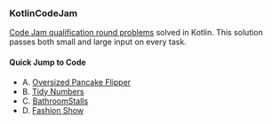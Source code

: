 ### KotlinCodeJam

[Code Jam qualification round problems](https://code.google.com/codejam/contest/3264486/dashboard) solved in Kotlin. This solution passes both small and large input on every task.

#### Quick Jump to Code

-  A. [Oversized Pancake Flipper](../master/src/OversizedPancakeFlipper.kt)
-  B. [Tidy Numbers](../master/src/TidyNumbers.kt)
-  C. [BathroomStalls](../master/src/BathroomStalls.kt)
-  D. [Fashion Show](../master/src/FashionShow.kt)
